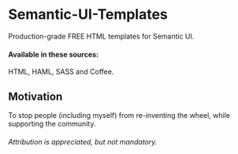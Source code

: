 # Semantic-UI-Templates
Production-grade FREE HTML templates for Semantic UI.
#### Available in these sources:
HTML, HAML, SASS and Coffee.

## Motivation

To stop people (including myself) from re-inventing the wheel, while supporting the community.

###### Attribution is appreciated, but not mandatory.
